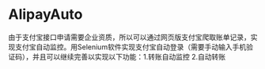 # AlipayAuto
由于支付宝接口申请需要企业资质，所以可以通过网页版支付宝爬取账单记录，实现支付宝自动监控。用Selenium软件实现支付宝自动登录（需要手动输入手机验证码），并且可以继续完善以实现以下功能：1.转账自动监控 2.自动转账

